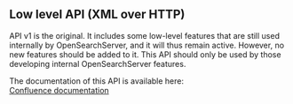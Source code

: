 ## Low level API (XML over HTTP)

API v1 is the original. It includes some low-level features that are still used internally by OpenSearchServer, and it will thus remain active. However, no new features should be added to it. This API should only be used by those developing internal OpenSearchServer features.

The documentation of this API is available here:  
[Confluence documentation](http://www.open-search-server.com/confluence/display/EN/API+reference)
